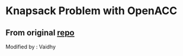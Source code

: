 # Knapsack Problem with OpenACC


## From original [repo](https://github.com/bdelled/Parallel_Project)

Modified by : Vaidhy